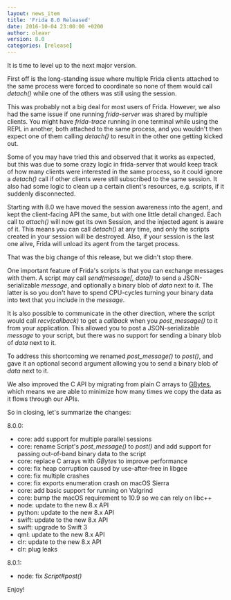 ```yaml
---
layout: news_item
title: 'Frida 8.0 Released'
date: 2016-10-04 23:00:00 +0200
author: oleavr
version: 8.0
categories: [release]
---
```


It is time to level up to the next major version.

First off is the long-standing issue where multiple Frida clients attached to
the same process were forced to coordinate so none of them would call *detach()*
while one of the others was still using the session.

This was probably not a big deal for most users of Frida. However, we also had
the same issue if one running *frida-server* was shared by multiple clients.
You might have *frida-trace* running in one terminal while using the REPL in
another, both attached to the same process, and you wouldn't then expect one of
them calling *detach()* to result in the other one getting kicked out.

Some of you may have tried this and observed that it works as expected, but this
was due to some crazy logic in frida-server that would keep track of how many
clients were interested in the same process, so it could ignore a *detach()*
call if other clients were still subscribed to the same session. It also had
some logic to clean up a certain client's resources, e.g. scripts, if it
suddenly disconnected.

Starting with 8.0 we have moved the session awareness into the agent, and kept
the client-facing API the same, but with one little detail changed. Each call to
*attach()* will now get its own Session, and the injected agent is aware of it.
This means you can call *detach()* at any time, and only the scripts created in
your session will be destroyed. Also, if your session is the last one alive,
Frida will unload its agent from the target process.

That was the big change of this release, but we didn't stop there.

One important feature of Frida's scripts is that you can exchange messages with
them. A script may call *send(message[, data])* to send a JSON-serializable
*message*, and optionally a binary blob of *data* next to it. The latter is so
you don't have to spend CPU-cycles turning your binary data into text that you
include in the *message*.

It is also possible to communicate in the other direction, where the script
would call *recv(callback)* to get a *callback* when you *post_message()* to
it from your application. This allowed you to post a JSON-serializable *message*
to your script, but there was no support for sending a binary blob of *data*
next to it.

To address this shortcoming we renamed *post_message()* to *post()*, and gave it
an optional second argument allowing you to send a binary blob of *data* next to
it.

We also improved the C API by migrating from plain C arrays to [GBytes](https://developer.gnome.org/glib/stable/glib-Byte-Arrays.html#GBytes),
which means we are able to minimize how many times we copy the data as it flows
through our APIs.

So in closing, let's summarize the changes:

8.0.0:

- core: add support for multiple parallel sessions
- core: rename Script's *post_message()* to *post()* and add support for passing
        out-of-band binary data to the script
- core: replace C arrays with *GBytes* to improve performance
- core: fix heap corruption caused by use-after-free in libgee
- core: fix multiple crashes
- core: fix exports enumeration crash on macOS Sierra
- core: add basic support for running on Valgrind
- core: bump the macOS requirement to 10.9 so we can rely on libc++
- node: update to the new 8.x API
- python: update to the new 8.x API
- swift: update to the new 8.x API
- swift: upgrade to Swift 3
- qml: update to the new 8.x API
- clr: update to the new 8.x API
- clr: plug leaks

8.0.1:

- node: fix *Script#post()*

Enjoy!
